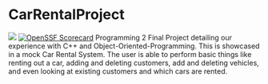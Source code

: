 # CarRentalProject
<a href="https://www.bestpractices.dev/projects/8484"><img src="https://www.bestpractices.dev/projects/8484/badge"></a>
[![OpenSSF Scorecard](https://api.securityscorecards.dev/projects/github.com/{juliosantamariafgcu}/{CarRentalSystem}/badge)](https://securityscorecards.dev/viewer/?uri=github.com/{juliosantamariafgcu}/{CarRentalSystem})
Programming 2 Final Project detailing our experience with C++ and Object-Oriented-Programming. This is showcased in a mock Car Rental System.
The user is able to perform basic things like renting out a car, adding and deleting customers, add and deleting vehicles, and even looking at existing customers and which cars are rented.
